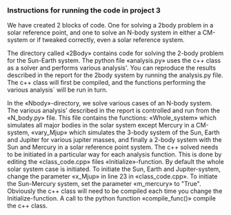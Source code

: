 ### Instructions for running the code in project 3

We have created 2 blocks of code. One for solving a 2body problem in a solar reference point, and one to solve an N-body system in either a CM-system or if tweaked correctly, even a solar reference system.


The directory called «2Body» contains code for solving the 2-body problem for the Sun-Earth system. The python file «analysis.py» uses the c++ class as a solver and performs various analysis'. You can reproduce the results described in the report for the 2body system by running the analysis.py file. The c++ class will first be compiled, and the functions performing the various analysis´ will be run in turn.

In the «Nbody»-directory, we solve various cases of an N-body system. The various analysis' described in the report is controlled and run from the «N_body.py» file. This file contains the functions: «Whole_system» which simulates all major bodies in the solar system except Mercury in a CM-system, «vary_Mjup» which simulates the 3-body system of the Sun, Earth and Jupiter for various jupiter masses, and finally a 2-body system with the Sun and Mercury in a solar reference point system. The c++ solved needs to be initiated in a particular way for each analysis function. This is done by editing the «class_code.cpp» files «Initialize»-function. By default the whole solar system case is initiated. To initiate the Sun, Earth and Jupiter-system, change the parameter «x_Mjup» in line 23 in «class_code.cpp». To initiate the Sun-Mercury system, set the parameter «m_mercury» to "True". Obviously the c++ class will need to be compiled each time you change the Initialize-function. A call to the python function «compile_func()» compile the c++ class.
